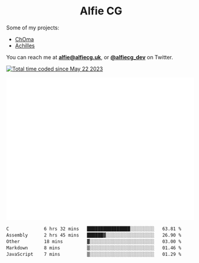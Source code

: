 <h1 align="center">Alfie CG</h1>

Some of my projects:
* [ChOma](https://github.com/opa334/ChOma)
* [Achilles](https://github.com/alfiecg24/Achilles)

You can reach me at **alfie@alfiecg.uk**, or **[@alfiecg_dev](https://twitter.com/alfiecg_dev)** on Twitter.

<a href="https://wakatime.com/@61592169-b9cf-4af8-b6fa-8ac7d4369b01"><img src="https://wakatime.com/badge/user/61592169-b9cf-4af8-b6fa-8ac7d4369b01.svg" alt="Total time coded since May 22 2023" /></a>


<img align="center" src="/github-metrics.svg" alt="Metrics" width="500">

 <!--[![GitHub Streak](https://streak-stats.demolab.com/?user=alfiecg24)](https://git.io/streak-stats)-->

<!--START_SECTION:waka-->

```txt
C             6 hrs 32 mins   ████████████████░░░░░░░░░   63.81 %
Assembly      2 hrs 45 mins   ██████▓░░░░░░░░░░░░░░░░░░   26.90 %
Other         18 mins         ▓░░░░░░░░░░░░░░░░░░░░░░░░   03.00 %
Markdown      8 mins          ▒░░░░░░░░░░░░░░░░░░░░░░░░   01.46 %
JavaScript    7 mins          ▒░░░░░░░░░░░░░░░░░░░░░░░░   01.29 %
```

<!--END_SECTION:waka-->
